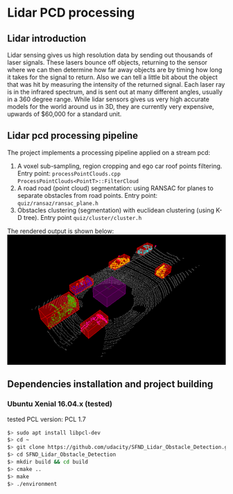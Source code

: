 # Lidar PCD processing

## Lidar introduction

Lidar sensing gives us high resolution data by sending out thousands of laser signals. These lasers bounce off objects, returning to the sensor where we can then determine how far away objects are by timing how long it takes for the signal to return. Also we can tell a little bit about the object that was hit by measuring the intensity of the returned signal. Each laser ray is in the infrared spectrum, and is sent out at many different angles, usually in a 360 degree range. While lidar sensors gives us very high accurate models for the world around us in 3D, they are currently very expensive, upwards of $60,000 for a standard unit.

## Lidar pcd processing pipeline

The project implements a processing pipeline applied on a stream pcd:
1. A voxel sub-sampling, region cropping and ego car roof points filtering. Entry point: `processPointClouds.cpp` `ProcessPointClouds<PointT>::FilterCloud`
2. A road road (point cloud) segmentation: using RANSAC for planes to separate obstacles from road points. Entry point: `quiz/ransaz/ransac_plane.h`
3. Obstacles clustering (segmentation) with euclidean clustering (using K-D tree). Entry point `quiz/cluster/cluster.h`

The rendered output is shown below:
<img src="media/pcd_stream_processing.gif" width="600" height="300" />

## Dependencies installation and project building

### Ubuntu Xenial 16.04.x (tested)

tested PCL version: PCL 1.7

```bash
$> sudo apt install libpcl-dev
$> cd ~
$> git clone https://github.com/udacity/SFND_Lidar_Obstacle_Detection.git
$> cd SFND_Lidar_Obstacle_Detection
$> mkdir build && cd build
$> cmake ..
$> make
$> ./environment
```